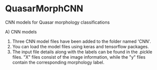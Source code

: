 # QuasarMorphCNN
CNN models for Quasar morphology classifications

A) CNN models
1. Three CNN model files have been added to the folder named 'CNN'.
2. You can load the model files using keras and tensorflow packages.
3. The input file details along with the labels can be found in the .pickle files. "X" files consist of the image information, while the "y" files contain the corresponding morphology label.
